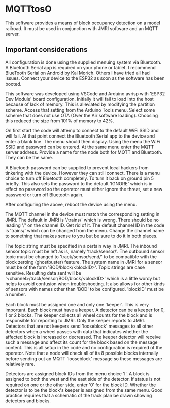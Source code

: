 # MQTTtosO
This software provides a means of block occupancy detection on a model railroad. It must be used in conjunction with JMRI software and an MQTT server.

## Important considerations
All configuration is done using the supplied menuing system via Bluetooth. A Bluetooth Serial app is required on your phone or tablet. I recommend BlueTooth Serial on Android by Kai Morich. Others I have tried all had issues. Connect your device to the ESP32 as soon as the software has been booted.

This software was developed using VSCode and Arduino avrisp with 'ESP32 Dev Module' board configuration. Initially it will fail to load into the host because of lack of memory. This is alleviated by modifying the partition scheme. Access that setting from the Arduino Tools menu. Select some scheme that does not use OTA (Over the Air software loading). Choosing this reduced the size from 101% of memory to 42%.

On first start the code will attemp to connect to the default WiFi SSID and will fail. At that point connect the Bluetooth Serial app to the device and enter a blank line. The menu should then display. Using the menu the WiFi SSID and password can be entered. At the same menu enter the MQTT server address. Provide a name for the node both for MQTT and Bluetooth. They can be the same.

A Bluetooth password can be supplied to prevent local hackers from tinkering with the device. However they can still connect. There is a menu choice to turn off Bluetooth completely. To turn it back on ground pin 5 briefly. This also sets the password to the default 'IGNORE' which is in effect no password so the operator must either ignore the threat, set a new password or turn off Bluetooth again.

After configuring the above, reboot the device using the menu.

The MQTT channel in the device must match the corresponding setting in JMRI. The default in JMRI is '/trains/' which is wrong. There should be no leading '/' on the channel ID. Get rid of it. The default channel ID in the code is 'trains/' which can be changed from the menu. Change the channel name to something that makes sense to you but be sure to do it in both places.

The topic string must be specified in a certain way in JMRI. The inbound sensor topic must be left as is, namely 'track/sensor/'. The outbound sensor topic must be changed to 'track/sensor/send/' to be compatible with the block zeroing (ghostbuster) feature. The system name in JMRI for a sensor must be of the form 'BOD/block/\<blockID\>'. Topic strings are case sensitive. Resulting data sent will be '\<channel\>/track/sensor/BOD/block/\<blockID\>' which is a little wordy but helps to avoid confusion when troubleshooting. It also allows for other kinds of sensors with names other than 'BOD' to be configured. 'blockID' must be a number.

Each block must be assigned one and only one 'keeper'. This is very important. Each block must have a keeper. A detector can be a keeper for 0, 1 or 2 blocks. The keeper collects all wheel counts for the block and is responsible for reporting to JMRI. Only the keeper reports to JMRI. Detectors that are not keepers send 'looseblock' messages to all other detectors when a wheel passes with data that indicates whether the affected block is increased or decreased. The keeper detector will receive such a message and affect its count for the block based on the message content. This is all setup in the code and no configuration is required of the operator. Note that a node will check all of its 8 possible blocks internally before sending out an MQTT 'looseblock' message so these messages are relatively rare.

Detectors are assigned block IDs from the menu choice 'I'. A block is assigned to both the west and the east side of the detector. If status is not required on one or the other side, enter '0' for the block ID. Whether the detector is to be the block's keeper is assigned from the same menu. Good practice requires that a schematic of the track plan be drawn showing detectors and blocks.
